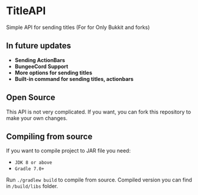 TitleAPI 
=======

Simple API for sending titles (For for Only Bukkit and forks)

## In future updates

* **Sending ActionBars**
* **BungeeCord Support**
* **More options for sending titles**
* **Built-in command for sending titles, actionbars**

## Open Source
This API is not very complicated. If you want, you can fork this repository to make your own changes.

## Compiling from source
If you want to compile project to JAR file you need:
* `JDK 8 or above`
* `Gradle 7.0+`

Run `./gradlew build` to compile from source. Compiled version you can find in `/build/libs` folder.

